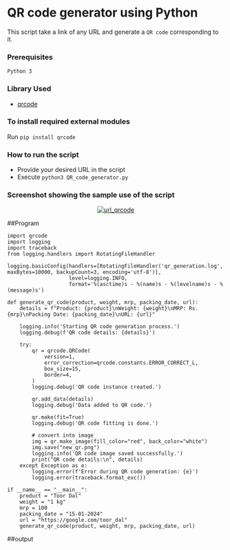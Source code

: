 # QR code generator using Python
This script take a link of any URL and generate a `QR code` corresponding to it.
### Prerequisites
`Python 3`
### Library Used
* [qrcode](https://github.com/lincolnloop/python-qrcode)

### To install required external modules
Run `pip install qrcode` 

### How to run the script
- Provide your desired URL in the script
- Execute `python3 QR_code_generator.py`

### Screenshot showing the sample use of the script
<p align="center">
  <a href="output 1.png"><img src="https://user-images.githubusercontent.com/85709371/151921721-132e76c1-1604-49ad-9234-1ef3cc9ac45b.png" alt="url_qrcode"></a>
</p>

##Program
```
import qrcode
import logging
import traceback
from logging.handlers import RotatingFileHandler

logging.basicConfig(handlers=[RotatingFileHandler('qr_generation.log', maxBytes=10000, backupCount=3, encoding='utf-8')],
                    level=logging.INFO,
                    format='%(asctime)s - %(name)s - %(levelname)s - %(message)s')

def generate_qr_code(product, weight, mrp, packing_date, url):
    details = f"Product: {product}\nWeight: {weight}\nMRP: Rs.{mrp}\nPacking Date: {packing_date}\nURL: {url}"

    logging.info('Starting QR code generation process.')
    logging.debug(f'QR code details: {details}')

    try:
        qr = qrcode.QRCode(
            version=1,
            error_correction=qrcode.constants.ERROR_CORRECT_L,
            box_size=15,
            border=4,
        )
        logging.debug('QR code instance created.')

        qr.add_data(details)
        logging.debug('Data added to QR code.')

        qr.make(fit=True)
        logging.debug('QR code fitting is done.')

        # convert into image
        img = qr.make_image(fill_color="red", back_color="white")
        img.save("new_qr.png")
        logging.info('QR code image saved successfully.')
        print("QR code details:\n", details) 
    except Exception as e:
        logging.error(f'Error during QR code generation: {e}')
        logging.error(traceback.format_exc()) 

if __name__ == "__main__":
    product = "Toor Dal"
    weight = "1 kg"
    mrp = 100
    packing_date = "15-01-2024"
    url = "https://google.com/toor_dal"
    generate_qr_code(product, weight, mrp, packing_date, url)

```

##output

